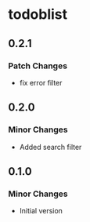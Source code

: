 # todoblist

## 0.2.1

### Patch Changes

- fix error filter

## 0.2.0

### Minor Changes

- Added search filter

## 0.1.0

### Minor Changes

- Initial version
